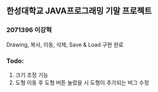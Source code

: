 ## 한성대학교 JAVA프로그래밍 기말 프로젝트
### 2071396 이강혁
Drawing, 복사, 이동, 삭제, Save & Load 구현 완료

### Todo:
1. 크기 조정 기능
2. 도형 이동 후 도형 버튼 눌렀을 시 도형이 추가되는 버그 수정
